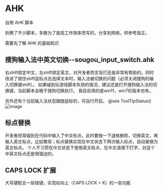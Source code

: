 # AHK
自用 AHK 脚本

折腾了不少脚本，多数为了提高工作效率而写的，分享到网络，供参考指正。

需要先了解 AHK 的基础知识

## 搜狗输入法中英文切换--sougou_input_switch.ahk
右shift锁定中文，左shift锁定英文，对开发者而言盲打还是非常有帮助的。同时改进了按住shift鼠标点击选择文本时，输入法被切换的问题（必须关闭搜狗的输入切换键shift）。
如果碰到玩游戏脚本失效的情况，建议还是打开搜狗输入法的切换键，当前脚本会晚于搜狗切换执行。
我目前用的是win11，win7的版本也有。

另外还有个当前输入法状态跟随鼠标的，可自行开启。 @see ToolTipStatus() ![image](https://github.com/q631263135/AHK/assets/26211151/b1a8c264-c7ba-4cd9-9ef3-31cd7e424ac3)

## 标点替换
开发者经常碰到在代码中输入了中文标点，此时要按一下退格删除，切换英文，再输入英文标点，比较繁琐；标点替换实现在中文状态下两次输入标点，自动替换为英文标点。
个人不习惯在中文状态下使用英文标点，在中文语境下打字，对这个中英文标点还是很强迫的。

## CAPS LOCK 扩展
大写键配合一些按键，实现如向上（CAPS LOCK + K）的一些功能

